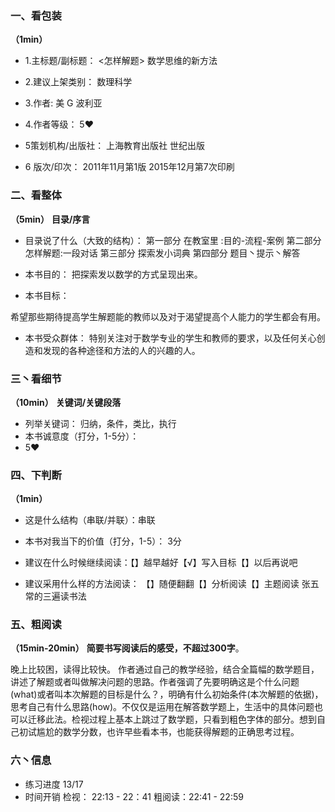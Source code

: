 


### 一、看包装
**（1min）**

- 1.主标题/副标题：
<怎样解题>
数学思维的新方法

- 2.建议上架类别：
数理科学
- 3.作者:
美 G 波利亚
- 4.作者等级：
5❤
- 5策划机构/出版社：
上海教育出版社
世纪出版
- 6 版次/印次：
2011年11月第1版
2015年12月第7次印刷

### 二、看整体
**（5min）**
 **目录/序言**
- 目录说了什么（大致的结构）：
第一部分  在教室里 :目的-流程-案例
第二部分 怎样解题:一段对话
第三部分  探索发小词典
第四部分  题目丶提示丶解答

- 本书目的：
把探索发以数学的方式呈现出来。

- 本书目标：

希望那些期待提高学生解题能的教师以及对于渴望提高个人能力的学生都会有用。

- 本书受众群体：
特别关注对于数学专业的学生和教师的要求，以及任何关心创造和发现的各种途径和方法的人的兴趣的人。

### 三丶看细节
**（10min）**
**关键词/关键段落**

-  列举关键词： 归纳，条件，类比，执行
- 本书诚意度（打分，1-5分）：
- 5❤

### 四、下判断
**（1min）**


- 这是什么结构（串联/并联）：串联

- 本书对我当下的价值（打分，1-5）：
3分

- 建议在什么时候继续阅读：【】越早越好【√】写入目标【】以后再说吧

- 建议采用什么样的方法阅读：  【】随便翻翻【】分析阅读【】主题阅读
张五常的三遍读书法

### 五、粗阅读
**（15min-20min）**
**简要书写阅读后的感受，不超过300字**。


晚上比较困，读得比较快。
作者通过自己的教学经验，结合全篇幅的数学题目，讲述了解题或者叫做解决问题的思路。作者强调了先要明确这是个什么问题(what)或者叫本次解题的目标是什么？，明确有什么初始条件(本次解题的依据)，思考自己有什么思路(how)。不仅仅是运用在解答数学题上，生活中的具体问题也可以迁移此法。检视过程上基本上跳过了数学题，只看到粗色字体的部分。想到自己初试尴尬的数学分数，也许早些看本书，也能获得解题的正确思考过程。

### 六丶信息
- 练习进度  13/17
- 时间开销
检视： 22:13 - 22：41
粗阅读：22:41 - 22:59
